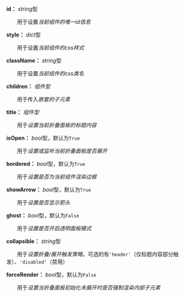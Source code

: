 **id：** *string*型

　　用于设置*当前组件的唯一id信息*

**style：** *dict*型

　　用于设置*当前组件的css样式*

**className：** *string*型

　　用于设置*当前组件的css类名*

**children：** *组件型*

　　用于传入*嵌套的子元素*

**title：** *组件型*

　　用于*设置当前折叠面板的标题内容*

**isOpen：** *bool*型，默认为`True`

　　用于*设置或监听当前折叠面板是否展开*

**bordered：** *bool*型，默认为`True`

　　用于*设置是否为当前组件渲染边框*

**showArrow：** *bool*型，默认为`True`

　　用于*设置是否显示箭头*

**ghost：** *bool*型，默认为`False`

　　用于*设置是否开启透明面板模式*

**collapsible：** *string*型

　　用于*设置折叠/展开触发策略*，可选的有`'header'`（仅标题内容部分触发）、`'disabled'`（禁用）

**forceRender：** *bool*型，默认为`False`

　　用于*设置当折叠面板初始化未展开时是否强制渲染内部子元素*